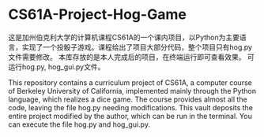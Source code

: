 # CS61A-Project-Hog-Game
这是加州伯克利大学的计算机课程CS61A的一个课内项目，以Python为主要语言，实现了一个投骰子游戏。课程给出了项目大部分代码，整个项目只有hog.py文件需要修改。
本库存放的是本人完成后的项目，在终端运行即可查看效果。
可运行hog.py, hog_gui.py文件。

This repository contains a curriculum project of CS61A, a computer course of Berkeley University of California, implemented mainly through the Python language, which realizes a dice game. The course provides almost all the code, leaving the file hog.py needing modifications.
This vault deposits the entire project modified by the author, which can be run in the terminal.
You can execute the file hog.py and hog_gui.py.
